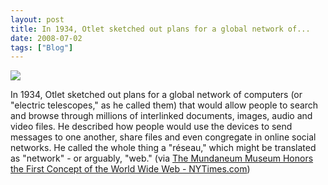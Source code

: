 ```yaml
---
layout: post
title: In 1934, Otlet sketched out plans for a global network of...
date: 2008-07-02
tags: ["Blog"]
---
```


![](k3Im6rfOqaxmeh8j6vFSfZNc_500.gif)  

In 1934, Otlet sketched out plans for a global network of computers (or "electric telescopes," as he called them) that would allow people to search and browse through millions of interlinked documents, images, audio and video files. He described how people would use the devices to send messages to one another, share files and even congregate in online social networks. He called the whole thing a "réseau," which might be translated as "network" - or arguably, "web." (via [The Mundaneum Museum Honors the First Concept of the World Wide Web - NYTimes.com](http://www.nytimes.com/2008/06/17/science/17mund.html))